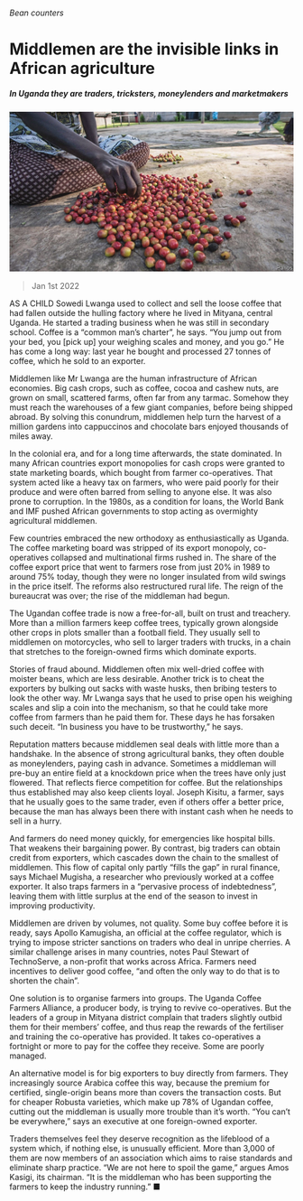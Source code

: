 ###### Bean counters

# Middlemen are the invisible links in African agriculture 

##### In Uganda they are traders, tricksters, moneylenders and marketmakers 

![image](images/20220101_MAP003_0.jpg) 

> Jan 1st 2022 

AS A CHILD Sowedi Lwanga used to collect and sell the loose coffee that had fallen outside the hulling factory where he lived in Mityana, central Uganda. He started a trading business when he was still in secondary school. Coffee is a “common man’s charter”, he says. “You jump out from your bed, you [pick up] your weighing scales and money, and you go.” He has come a long way: last year he bought and processed 27 tonnes of coffee, which he sold to an exporter.

Middlemen like Mr Lwanga are the human infrastructure of African economies. Big cash crops, such as coffee, cocoa and cashew nuts, are grown on small, scattered farms, often far from any tarmac. Somehow they must reach the warehouses of a few giant companies, before being shipped abroad. By solving this conundrum, middlemen help turn the harvest of a million gardens into cappuccinos and chocolate bars enjoyed thousands of miles away.


In the colonial era, and for a long time afterwards, the state dominated. In many African countries export monopolies for cash crops were granted to state marketing boards, which bought from farmer co-operatives. That system acted like a heavy tax on farmers, who were paid poorly for their produce and were often barred from selling to anyone else. It was also prone to corruption. In the 1980s, as a condition for loans, the World Bank and IMF pushed African governments to stop acting as overmighty agricultural middlemen.

Few countries embraced the new orthodoxy as enthusiastically as Uganda. The coffee marketing board was stripped of its export monopoly, co-operatives collapsed and multinational firms rushed in. The share of the coffee export price that went to farmers rose from just 20% in 1989 to around 75% today, though they were no longer insulated from wild swings in the price itself. The reforms also restructured rural life. The reign of the bureaucrat was over; the rise of the middleman had begun.

The Ugandan coffee trade is now a free-for-all, built on trust and treachery. More than a million farmers keep coffee trees, typically grown alongside other crops in plots smaller than a football field. They usually sell to middlemen on motorcycles, who sell to larger traders with trucks, in a chain that stretches to the foreign-owned firms which dominate exports.

Stories of fraud abound. Middlemen often mix well-dried coffee with moister beans, which are less desirable. Another trick is to cheat the exporters by bulking out sacks with waste husks, then bribing testers to look the other way. Mr Lwanga says that he used to prise open his weighing scales and slip a coin into the mechanism, so that he could take more coffee from farmers than he paid them for. These days he has forsaken such deceit. “In business you have to be trustworthy,” he says.

Reputation matters because middlemen seal deals with little more than a handshake. In the absence of strong agricultural banks, they often double as moneylenders, paying cash in advance. Sometimes a middleman will pre-buy an entire field at a knockdown price when the trees have only just flowered. That reflects fierce competition for coffee. But the relationships thus established may also keep clients loyal. Joseph Kisitu, a farmer, says that he usually goes to the same trader, even if others offer a better price, because the man has always been there with instant cash when he needs to sell in a hurry.

And farmers do need money quickly, for emergencies like hospital bills. That weakens their bargaining power. By contrast, big traders can obtain credit from exporters, which cascades down the chain to the smallest of middlemen. This flow of capital only partly “fills the gap” in rural finance, says Michael Mugisha, a researcher who previously worked at a coffee exporter. It also traps farmers in a “pervasive process of indebtedness”, leaving them with little surplus at the end of the season to invest in improving productivity.

Middlemen are driven by volumes, not quality. Some buy coffee before it is ready, says Apollo Kamugisha, an official at the coffee regulator, which is trying to impose stricter sanctions on traders who deal in unripe cherries. A similar challenge arises in many countries, notes Paul Stewart of TechnoServe, a non-profit that works across Africa. Farmers need incentives to deliver good coffee, “and often the only way to do that is to shorten the chain”.

One solution is to organise farmers into groups. The Uganda Coffee Farmers Alliance, a producer body, is trying to revive co-operatives. But the leaders of a group in Mityana district complain that traders slightly outbid them for their members’ coffee, and thus reap the rewards of the fertiliser and training the co-operative has provided. It takes co-operatives a fortnight or more to pay for the coffee they receive. Some are poorly managed.

An alternative model is for big exporters to buy directly from farmers. They increasingly source Arabica coffee this way, because the premium for certified, single-origin beans more than covers the transaction costs. But for cheaper Robusta varieties, which make up 78% of Ugandan coffee, cutting out the middleman is usually more trouble than it’s worth. “You can’t be everywhere,” says an executive at one foreign-owned exporter.

Traders themselves feel they deserve recognition as the lifeblood of a system which, if nothing else, is unusually efficient. More than 3,000 of them are now members of an association which aims to raise standards and eliminate sharp practice. “We are not here to spoil the game,” argues Amos Kasigi, its chairman. “It is the middleman who has been supporting the farmers to keep the industry running.” ■

